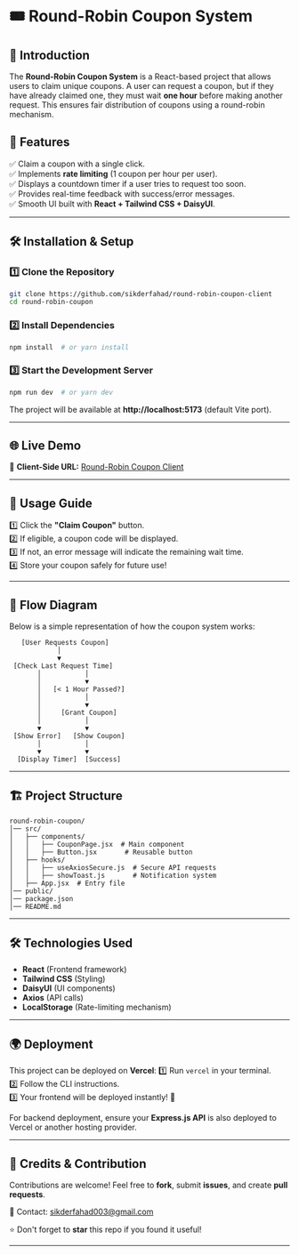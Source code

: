 # 🎟️ Round-Robin Coupon System

## 📌 Introduction

The **Round-Robin Coupon System** is a React-based project that allows users to claim unique coupons. A user can request a coupon, but if they have already claimed one, they must wait **one hour** before making another request. This ensures fair distribution of coupons using a round-robin mechanism.

## 🚀 Features

✅ Claim a coupon with a single click.  
✅ Implements **rate limiting** (1 coupon per hour per user).  
✅ Displays a countdown timer if a user tries to request too soon.  
✅ Provides real-time feedback with success/error messages.  
✅ Smooth UI built with **React + Tailwind CSS + DaisyUI**.

---

## 🛠️ Installation & Setup

### **1️⃣ Clone the Repository**

```sh
git clone https://github.com/sikderfahad/round-robin-coupon-client
cd round-robin-coupon
```

### **2️⃣ Install Dependencies**

```sh
npm install  # or yarn install
```

### **3️⃣ Start the Development Server**

```sh
npm run dev  # or yarn dev
```

The project will be available at **http://localhost:5173** (default Vite port).

---

## 🌐 Live Demo

🔗 **Client-Side URL:** [Round-Robin Coupon Client](https://round-robin-coupon-client.vercel.app)

---

## 📖 Usage Guide

1️⃣ Click the **"Claim Coupon"** button.  
2️⃣ If eligible, a coupon code will be displayed.  
3️⃣ If not, an error message will indicate the remaining wait time.  
4️⃣ Store your coupon safely for future use!

---

## 🔄 Flow Diagram

Below is a simple representation of how the coupon system works:

```
   [User Requests Coupon]
            │
            ▼
 [Check Last Request Time]
       │           │
       │           ▼
       │   [< 1 Hour Passed?]
       │           │
       │           ▼
       │     [Grant Coupon]
       │           │
       ▼           ▼
 [Show Error]   [Show Coupon]
       │           │
       ▼           ▼
  [Display Timer]  [Success]
```

---

## 🏗️ Project Structure

```
round-robin-coupon/
│── src/
│   ├── components/
│   │   ├── CouponPage.jsx  # Main component
│   │   ├── Button.jsx       # Reusable button
│   ├── hooks/
│   │   ├── useAxiosSecure.js  # Secure API requests
│   │   ├── showToast.js       # Notification system
│   ├── App.jsx  # Entry file
│── public/
│── package.json
│── README.md
```

---

## 🛠️ Technologies Used

- **React** (Frontend framework)
- **Tailwind CSS** (Styling)
- **DaisyUI** (UI components)
- **Axios** (API calls)
- **LocalStorage** (Rate-limiting mechanism)

---

## 🌍 Deployment

This project can be deployed on **Vercel**:
1️⃣ Run `vercel` in your terminal.  
2️⃣ Follow the CLI instructions.  
3️⃣ Your frontend will be deployed instantly! 🚀

For backend deployment, ensure your **Express.js API** is also deployed to Vercel or another hosting provider.

---

## 🙌 Credits & Contribution

Contributions are welcome! Feel free to **fork**, submit **issues**, and create **pull requests**.

📧 Contact: [sikderfahad003@gmail.com](mailto:sikderfahad003@gmail.com)

⭐ Don't forget to **star** this repo if you found it useful!

---
